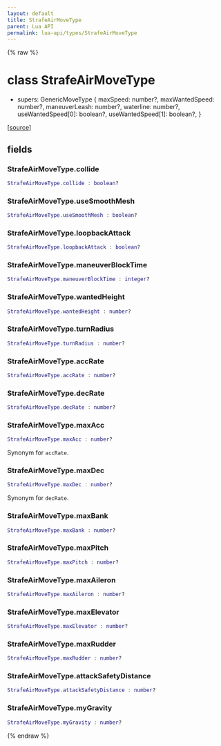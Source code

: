```yaml
---
layout: default
title: StrafeAirMoveType
parent: Lua API
permalink: lua-api/types/StrafeAirMoveType
---
```


{% raw %}

# class StrafeAirMoveType


- supers: GenericMoveType {
    maxSpeed: number?,
    maxWantedSpeed: number?,
    maneuverLeash: number?,
    waterline: number?,
    useWantedSpeed[0]: boolean?,
    useWantedSpeed[1]: boolean?,
}




[<a href="https://github.com/beyond-all-reason/spring/blob/0a561a37ee97c7883fd3f5a4bc995f9a4f6fdea0/rts/Lua/LuaSyncedMoveCtrl.cpp#L835-L854" target="_blank">source</a>]





## fields


### StrafeAirMoveType.collide

```lua
StrafeAirMoveType.collide : boolean?
```




### StrafeAirMoveType.useSmoothMesh

```lua
StrafeAirMoveType.useSmoothMesh : boolean?
```




### StrafeAirMoveType.loopbackAttack

```lua
StrafeAirMoveType.loopbackAttack : boolean?
```




### StrafeAirMoveType.maneuverBlockTime

```lua
StrafeAirMoveType.maneuverBlockTime : integer?
```




### StrafeAirMoveType.wantedHeight

```lua
StrafeAirMoveType.wantedHeight : number?
```




### StrafeAirMoveType.turnRadius

```lua
StrafeAirMoveType.turnRadius : number?
```




### StrafeAirMoveType.accRate

```lua
StrafeAirMoveType.accRate : number?
```




### StrafeAirMoveType.decRate

```lua
StrafeAirMoveType.decRate : number?
```




### StrafeAirMoveType.maxAcc

```lua
StrafeAirMoveType.maxAcc : number?
```



Synonym for `accRate`.


### StrafeAirMoveType.maxDec

```lua
StrafeAirMoveType.maxDec : number?
```



Synonym for `decRate`.


### StrafeAirMoveType.maxBank

```lua
StrafeAirMoveType.maxBank : number?
```




### StrafeAirMoveType.maxPitch

```lua
StrafeAirMoveType.maxPitch : number?
```




### StrafeAirMoveType.maxAileron

```lua
StrafeAirMoveType.maxAileron : number?
```




### StrafeAirMoveType.maxElevator

```lua
StrafeAirMoveType.maxElevator : number?
```




### StrafeAirMoveType.maxRudder

```lua
StrafeAirMoveType.maxRudder : number?
```




### StrafeAirMoveType.attackSafetyDistance

```lua
StrafeAirMoveType.attackSafetyDistance : number?
```




### StrafeAirMoveType.myGravity

```lua
StrafeAirMoveType.myGravity : number?
```






{% endraw %}
